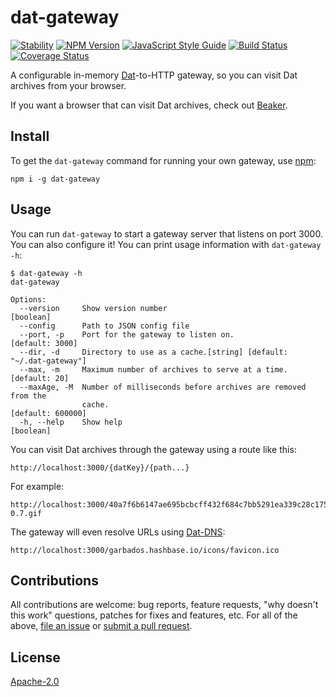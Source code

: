 # dat-gateway

[![Stability](https://img.shields.io/badge/stability-experimental-orange.svg)](https://nodejs.org/api/documentation.html#documentation_stability_index)
[![NPM Version](https://img.shields.io/npm/v/dat-gateway.svg)](https://www.npmjs.com/package/dat-gateway)
[![JavaScript Style Guide](https://img.shields.io/badge/code_style-standard-brightgreen.svg)](https://standardjs.com)
[![Build Status](https://travis-ci.org/garbados/dat-gateway.svg?branch=master)](https://travis-ci.org/garbados/dat-gateway)
[![Coverage Status](https://img.shields.io/coveralls/github/garbados/mastermind-game/master.svg)](https://coveralls.io/github/garbados/dat-gateway?branch=master)

A configurable in-memory [Dat](https://datproject.org/)-to-HTTP gateway, so you can visit Dat archives from your browser.

If you want a browser that can visit Dat archives, check out [Beaker](https://beakerbrowser.com/).

## Install

To get the `dat-gateway` command for running your own gateway, use [npm](https://www.npmjs.com/):

```
npm i -g dat-gateway
```

## Usage

You can run `dat-gateway` to start a gateway server that listens on port 3000. You can also configure it! You can print usage information with `dat-gateway -h`:

```
$ dat-gateway -h
dat-gateway

Options:
  --version     Show version number                                    [boolean]
  --config      Path to JSON config file
  --port, -p    Port for the gateway to listen on.               [default: 3000]
  --dir, -d     Directory to use as a cache.[string] [default: "~/.dat-gateway"]
  --max, -m     Maximum number of archives to serve at a time.     [default: 20]
  --maxAge, -M  Number of milliseconds before archives are removed from the
                cache.                                         [default: 600000]
  -h, --help    Show help                                              [boolean]
```

You can visit Dat archives through the gateway using a route like this:

```
http://localhost:3000/{datKey}/{path...}
```

For example:

```
http://localhost:3000/40a7f6b6147ae695bcbcff432f684c7bb5291ea339c28c1755896cdeb80bd2f9/assets/img/beaker-0.7.gif
```

The gateway will even resolve URLs using [Dat-DNS](https://github.com/beakerbrowser/beaker/wiki/Authenticated-Dat-URLs-and-HTTPS-to-Dat-Discovery):

```
http://localhost:3000/garbados.hashbase.io/icons/favicon.ico
```

## Contributions

All contributions are welcome: bug reports, feature requests, "why doesn't this work" questions, patches for fixes and features, etc. For all of the above, [file an issue](https://github.com/garbados/dat-gateway/issues) or [submit a pull request](https://github.com/garbados/dat-gateway/pulls).

## License

[Apache-2.0](https://www.apache.org/licenses/LICENSE-2.0)
